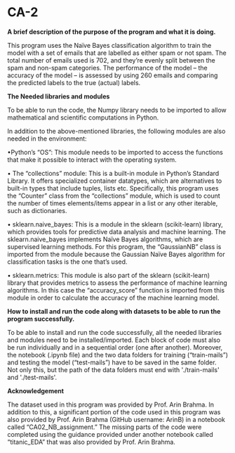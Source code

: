 # CA-2
**A brief description of the purpose of the program and what it is doing.**

This program uses the Naïve Bayes classification algorithm to train the model with a set of emails that are labelled as either spam or not spam. The total number of emails used is 702, and they’re evenly split between the spam and non-spam categories. The performance of the model – the accuracy of the model – is assessed by using 260 emails and comparing the predicted labels to the true (actual) labels. 


**The Needed libraries and modules**

To be able to run the code, the Numpy library needs to be imported to allow mathematical and scientific computations in Python.

In addition to the above-mentioned libraries, the following modules are also needed in the environment: 
	
•Python’s “OS”: This module needs to be imported to access the functions that make it possible to interact with the operating system. 

•	The “collections” module: This is a built-in module in Python’s Standard Library. It offers specialized container datatypes, which are alternatives to built-in types that include tuples, lists etc. Specifically, this program uses the “Counter” class from the “collections” module, which is used to count the number of times elements/items appear in a list or any other iterable, such as dictionaries.

•	sklearn.naive_bayes: This is a module in the sklearn (scikit-learn) library, which provides tools for predictive data analysis and machine learning. The sklearn.naive_bayes implements Naïve Bayes algorithms, which are supervised learning methods. For this program, the “GaussianNB” class is imported from the module because the Gaussian Naïve Bayes algorithm for classification tasks is the one that’s used. 

•	sklearn.metrics: This module is also part of the sklearn (scikit-learn) library that provides metrics to assess the performance of machine learning algorithms. In this case the “accuracy_score” function is imported from this module in order to calculate the accuracy of the machine learning model.


**How to install and run the code along with datasets to be able to run the program successfully.**

To be able to install and run the code successfully, all the needed libraries and modules need to be installed/imported. Each block of code must also be run individually and in a sequential order (one after another). Moreover, the notebook (.ipynb file) and the two data folders for training (“train-mails”) and testing the model (“test-mails”) have to be saved in the same folder. Not only this, but the path of the data folders must end with './train-mails' and './test-mails'.



**Acknowledgement**

The dataset used in this program was provided by Prof. Arin Brahma. In addition to this, a significant portion of the code used in this program was also provided by Prof. Arin Brahma (GitHub username: ArinB) in a notebook called “CA02_NB_assignment.” The missing parts of the code were completed using the guidance provided under another notebook called “titanic_EDA” that was also provided by Prof. Arin Brahma.



